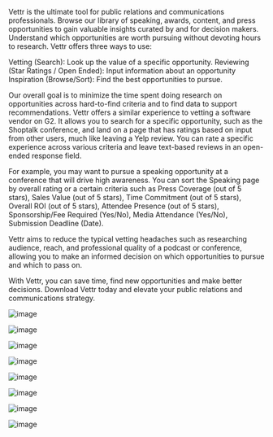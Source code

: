 Vettr is the ultimate tool for public relations and communications professionals. Browse our library of speaking, awards, content, and press opportunities to gain valuable insights curated by and for decision makers. Understand which opportunities are worth pursuing without devoting hours to research. Vettr offers three ways to use:

Vetting (Search): Look up the value of a specific opportunity.
Reviewing (Star Ratings / Open Ended): Input information about an opportunity
Inspiration (Browse/Sort): Find the best opportunities to pursue.

Our overall goal is to minimize the time spent doing research on opportunities across hard-to-find criteria and to find data to support recommendations.
Vettr offers a similar experience to vetting a software vendor on G2. It allows you to search for a specific opportunity, such as the Shoptalk conference, and land on a page that has ratings based on input from other users, much like leaving a Yelp review. You can rate a specific experience across various criteria and leave text-based reviews in an open-ended response field.

For example, you may want to pursue a speaking opportunity at a conference that will drive high awareness. You can sort the Speaking page by overall rating or a certain criteria such as Press Coverage (out of 5 stars), Sales Value (out of 5 stars), Time Commitment (out of 5 stars), Overall ROI (out of 5 stars), Attendee Presence (out of 5 stars), Sponsorship/Fee Required (Yes/No), Media Attendance (Yes/No), Submission Deadline (Date).

Vettr aims to reduce the typical vetting headaches such as researching audience, reach, and professional quality of a podcast or conference, allowing you to make an informed decision on which opportunities to pursue and which to pass on.

With Vettr, you can save time, find new opportunities and make better decisions. Download Vettr today and elevate your public relations and communications strategy.

![image](https://github.com/stevenschwab/Vettr/assets/40809198/3dd12a08-699e-4e79-a12a-f0ca9a0fba4b)<!-- width="300" -->

![image](https://github.com/stevenschwab/Vettr/assets/40809198/acafa8d4-fe36-4b9a-8f84-85c8be7250c9)

![image](https://github.com/stevenschwab/Vettr/assets/40809198/a9124e69-ce48-4d5b-a3dd-f3fbf98a424a)

![image](https://github.com/stevenschwab/Vettr/assets/40809198/2b0f328f-1335-49a4-bdb5-d930f50f0949)

![image](https://github.com/stevenschwab/Vettr/assets/40809198/48c73d22-f6f1-42da-bcf6-ed2ea51047e6)

![image](https://github.com/stevenschwab/Vettr/assets/40809198/5d81af78-f274-4272-8eda-26c0661a9a22)

![image](https://github.com/stevenschwab/Vettr/assets/40809198/4b00e4ca-b8fa-4ace-83bd-fa945dbb0871)

![image](https://github.com/stevenschwab/Vettr/assets/40809198/4c95edba-8c1a-4f51-b3a6-939180c18917)
